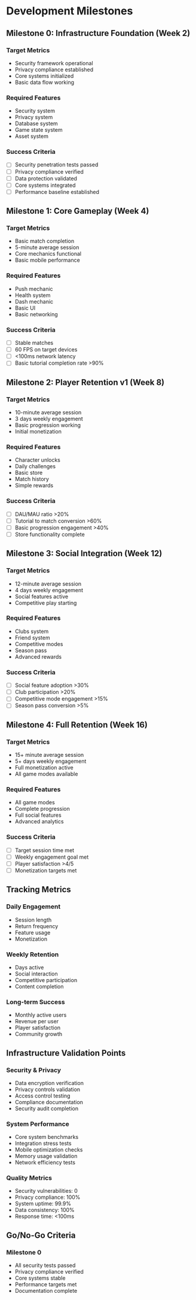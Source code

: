 # Development Milestones

## Milestone 0: Infrastructure Foundation (Week 2)
### Target Metrics
- Security framework operational
- Privacy compliance established
- Core systems initialized
- Basic data flow working

### Required Features
- Security system
- Privacy system
- Database system
- Game state system
- Asset system

### Success Criteria
- [ ] Security penetration tests passed
- [ ] Privacy compliance verified
- [ ] Data protection validated
- [ ] Core systems integrated
- [ ] Performance baseline established

## Milestone 1: Core Gameplay (Week 4)
### Target Metrics
- Basic match completion
- 5-minute average session
- Core mechanics functional
- Basic mobile performance

### Required Features
- Push mechanic
- Health system
- Dash mechanic
- Basic UI
- Basic networking

### Success Criteria
- [ ] Stable matches
- [ ] 60 FPS on target devices
- [ ] <100ms network latency
- [ ] Basic tutorial completion rate >90%

## Milestone 2: Player Retention v1 (Week 8)
### Target Metrics
- 10-minute average session
- 3 days weekly engagement
- Basic progression working
- Initial monetization

### Required Features
- Character unlocks
- Daily challenges
- Basic store
- Match history
- Simple rewards

### Success Criteria
- [ ] DAU/MAU ratio >20%
- [ ] Tutorial to match conversion >60%
- [ ] Basic progression engagement >40%
- [ ] Store functionality complete

## Milestone 3: Social Integration (Week 12)
### Target Metrics
- 12-minute average session
- 4 days weekly engagement
- Social features active
- Competitive play starting

### Required Features
- Clubs system
- Friend system
- Competitive modes
- Season pass
- Advanced rewards

### Success Criteria
- [ ] Social feature adoption >30%
- [ ] Club participation >20%
- [ ] Competitive mode engagement >15%
- [ ] Season pass conversion >5%

## Milestone 4: Full Retention (Week 16)
### Target Metrics
- 15+ minute average session
- 5+ days weekly engagement
- Full monetization active
- All game modes available

### Required Features
- All game modes
- Complete progression
- Full social features
- Advanced analytics

### Success Criteria
- [ ] Target session time met
- [ ] Weekly engagement goal met
- [ ] Player satisfaction >4/5
- [ ] Monetization targets met

## Tracking Metrics
### Daily Engagement
- Session length
- Return frequency
- Feature usage
- Monetization

### Weekly Retention
- Days active
- Social interaction
- Competitive participation
- Content completion

### Long-term Success
- Monthly active users
- Revenue per user
- Player satisfaction
- Community growth

## Infrastructure Validation Points
### Security & Privacy
- Data encryption verification
- Privacy controls validation
- Access control testing
- Compliance documentation
- Security audit completion

### System Performance
- Core system benchmarks
- Integration stress tests
- Mobile optimization checks
- Memory usage validation
- Network efficiency tests

### Quality Metrics
- Security vulnerabilities: 0
- Privacy compliance: 100%
- System uptime: 99.9%
- Data consistency: 100%
- Response time: <100ms

## Go/No-Go Criteria
### Milestone 0
- All security tests passed
- Privacy compliance verified
- Core systems stable
- Performance targets met
- Documentation complete